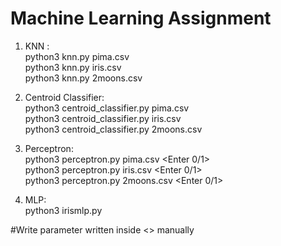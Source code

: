 # Machine Learning Assignment

1. KNN : <br />
		 python3 knn.py pima.csv <Enter k> <br />
		 python3 knn.py iris.csv <Enter k> <br />
		 python3 knn.py 2moons.csv <Enter k> <br />


2. Centroid Classifier: <br />
						python3 centroid_classifier.py pima.csv <br />
						python3 centroid_classifier.py iris.csv <br />
						python3 centroid_classifier.py 2moons.csv <br />


3. Perceptron: <br />
			   python3 perceptron.py pima.csv <Enter 0/1> <Enter learning rate> <Enter no. of epochs>  <br />
			   python3 perceptron.py iris.csv <Enter 0/1> <Enter learning rate> <Enter no. of epochs> <br />
			   python3 perceptron.py 2moons.csv <Enter 0/1> <Enter learning rate> <Enter no. of epochs>  <br />


4. MLP: <br />
			python3 irismlp.py <br />


#Write parameter written inside <> manually